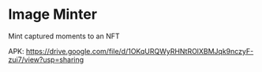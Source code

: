 # Image Minter

Mint captured moments to an NFT

APK: <https://drive.google.com/file/d/1OKqURQWyRHNtROlXBMJqk9nczyF-zui7/view?usp=sharing>

